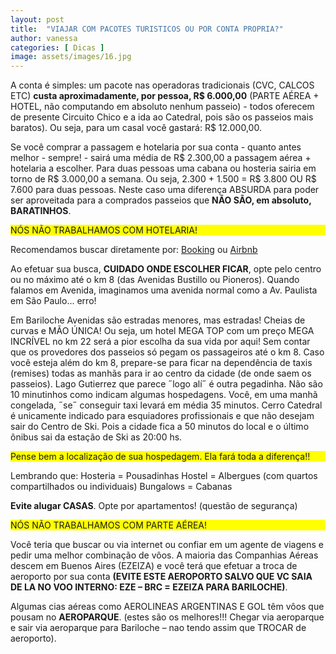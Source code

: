 ```yaml
---
layout: post
title:  "VIAJAR COM PACOTES TURISTICOS OU POR CONTA PROPRIA?"
author: vanessa
categories: [ Dicas ]
image: assets/images/16.jpg
---
```


A conta é simples: um pacote nas operadoras tradicionais (CVC, CALCOS ETC) **custa aproximadamente, por pessoa, R$ 6.000,00** (PARTE AÉREA + HOTEL, não computando em absoluto nenhum passeio) - todos oferecem de presente Circuito Chico e a ida ao Catedral, pois são os passeios mais baratos). 
Ou seja, para um casal você gastará: R$ 12.000,00.

Se você comprar a passagem e hotelaria por sua conta - quanto antes melhor - sempre! - sairá uma média de R$ 2.300,00 a passagem aérea + hotelaria a escolher. Para duas pessoas uma cabana ou hosteria sairia em torno de R$ 3.000,00 a semana. Ou seja, 2.300 + 1.500 = R$ 3.800 OU R$ 7.600 para duas pessoas. Neste caso uma diferença ABSURDA para poder ser aproveitada para a comprados passeios que **NÃO SÃO, em absoluto, BARATINHOS**.

<p style="background-color: yellow;">NÓS NÃO TRABALHAMOS COM HOTELARIA!</p> 
Recomendamos buscar diretamente por:  <a href="http://www.booking.com" target="_blank">Booking</a> ou <a href="http://www.airbnb.com.br"  target="_blank">Airbnb</a>  

Ao efetuar sua busca, **CUIDADO ONDE ESCOLHER FICAR**, opte pelo centro ou no máximo até o km 8 (das Avenidas Bustillo ou Pioneros). 
Quando falamos em Avenida, imaginamos uma avenida normal como a Av. Paulista em São Paulo... erro! 

Em Bariloche Avenidas são estradas menores, mas estradas! Cheias de curvas e MÃO ÚNICA! Ou seja, um hotel MEGA TOP com um preço MEGA INCRÍVEL no km 22 será a pior escolha da sua vida por aqui!
Sem contar que os provedores dos passeios só pegam os passageiros até o km 8. 
Caso você esteja além do km 8, prepare-se para ficar na dependência de taxis (remises) todas as manhãs para ir ao centro da cidade (de onde saem os passeios).
Lago Gutierrez que parece ˝logo alí˝ é outra pegadinha. Não são 10 minutinhos como indicam algumas hospedagens. Você, em uma manhã congelada, ˝se˝ conseguir taxi levará em média 35 minutos. 
Cerro Catedral é unicamente indicado para esquiadores profissionais e que não desejam sair do Centro de Ski. Pois a cidade fica a 50 minutos do local e o último ônibus sai da estação de Ski as 20:00 hs.

<p style="background-color: yellow;">Pense bem a localização de sua hospedagem. Ela fará toda a diferença!!</p> 

Lembrando que:
Hosteria = Pousadinhas
Hostel = Albergues (com quartos compartilhados ou individuais)
Bungalows = Cabanas

**Evite alugar CASAS**. Opte por apartamentos! (questão de segurança)

<p style="background-color: yellow;">NÓS NÃO TRABALHAMOS COM PARTE AÉREA!</p>

Você teria que buscar ou via internet ou confiar em um agente de viagens e pedir uma melhor combinação de vôos.
A maioria das Companhias Aéreas descem em Buenos Aires (EZEIZA) e você terá que efetuar a troca de aeroporto por sua conta **(EVITE ESTE AEROPORTO SALVO QUE VC SAIA DE LA NO VOO INTERNO: EZE – BRC = EZEIZA PARA BARILOCHE)**.

Algumas cias aéreas como AEROLINEAS ARGENTINAS E GOL têm vôos que pousam no **AEROPARQUE**. (estes são os melhores!!! Chegar via aeroparque e sair via aeroparque para Bariloche – nao tendo assim que TROCAR de aeroporto).
